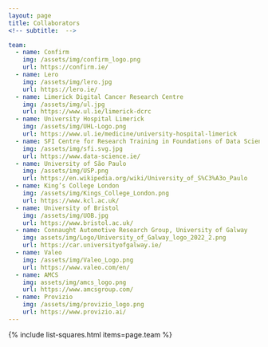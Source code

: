 ```yaml
---
layout: page
title: Collaborators
<!-- subtitle:  -->

team:
  - name: Confirm
    img: /assets/img/confirm_logo.png
    url: https://confirm.ie/
  - name: Lero
    img: /assets/img/lero.jpg
    url: https://lero.ie/
  - name: Limerick Digital Cancer Research Centre 
    img: /assets/img/ul.jpg
    url: https://www.ul.ie/limerick-dcrc
  - name: University Hospital Limerick  
    img: /assets/img/UHL-Logo.png
    url: https://www.ul.ie/medicine/university-hospital-limerick
  - name: SFI Centre for Research Training in Foundations of Data Science  
    img: /assets/img/sfi.svg.jpg
    url: https://www.data-science.ie/
  - name: University of São Paulo
    img: /assets/img/USP.png
    url: https://en.wikipedia.org/wiki/University_of_S%C3%A3o_Paulo
  - name: King’s College London 
    img: /assets/img/Kings_College_London.png
    url: https://www.kcl.ac.uk/ 
  - name: University of Bristol 
    img: /assets/img/UOB.jpg
    url: https://www.bristol.ac.uk/
  - name: Connaught Automotive Research Group, University of Galway  
    img: assets/img/Logo/University_of_Galway_logo_2022_2.png
    url: https://car.universityofgalway.ie/
  - name: Valeo   
    img: /assets/img/Valeo_Logo.png
    url: https://www.valeo.com/en/   
  - name: AMCS
    img: assets/img/amcs_logo.png
    url: https://www.amcsgroup.com/
  - name: Provizio
    img: /assets/img/provizio_logo.png
    url: https://www.provizio.ai/
---
```

{% include list-squares.html items=page.team %}
